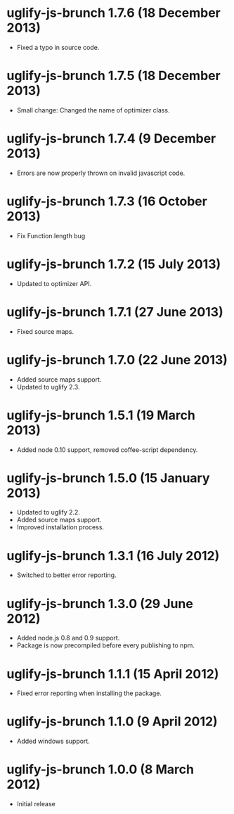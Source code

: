 # uglify-js-brunch 1.7.6 (18 December 2013)
* Fixed a typo in source code.

# uglify-js-brunch 1.7.5 (18 December 2013)
* Small change: Changed the name of optimizer class.

# uglify-js-brunch 1.7.4 (9 December 2013)
* Errors are now properly thrown on invalid javascript code.

# uglify-js-brunch 1.7.3 (16 October 2013)
* Fix Function.length bug

# uglify-js-brunch 1.7.2 (15 July 2013)
* Updated to optimizer API.

# uglify-js-brunch 1.7.1 (27 June 2013)
* Fixed source maps.

# uglify-js-brunch 1.7.0 (22 June 2013)
* Added source maps support.
* Updated to uglify 2.3.

# uglify-js-brunch 1.5.1 (19 March 2013)
* Added node 0.10 support, removed coffee-script dependency.

# uglify-js-brunch 1.5.0 (15 January 2013)
* Updated to uglify 2.2.
* Added source maps support.
* Improved installation process.

# uglify-js-brunch 1.3.1 (16 July 2012)
* Switched to better error reporting.

# uglify-js-brunch 1.3.0 (29 June 2012)
* Added node.js 0.8 and 0.9 support.
* Package is now precompiled before every publishing to npm.

# uglify-js-brunch 1.1.1 (15 April 2012)
* Fixed error reporting when installing the package.

# uglify-js-brunch 1.1.0 (9 April 2012)
* Added windows support.

# uglify-js-brunch 1.0.0 (8 March 2012)
* Initial release
